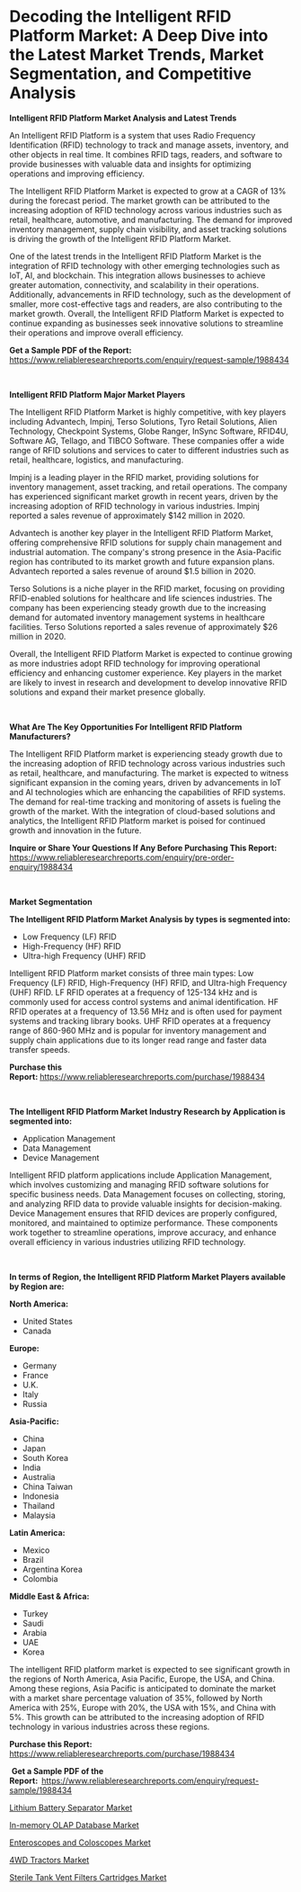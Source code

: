 <p><h1>Decoding the Intelligent RFID Platform Market: A Deep Dive into the Latest Market Trends, Market Segmentation, and Competitive Analysis</h1></p><p><strong>Intelligent RFID Platform Market Analysis and Latest Trends</strong></p>
<p><p>An Intelligent RFID Platform is a system that uses Radio Frequency Identification (RFID) technology to track and manage assets, inventory, and other objects in real time. It combines RFID tags, readers, and software to provide businesses with valuable data and insights for optimizing operations and improving efficiency.</p><p>The Intelligent RFID Platform Market is expected to grow at a CAGR of 13% during the forecast period. The market growth can be attributed to the increasing adoption of RFID technology across various industries such as retail, healthcare, automotive, and manufacturing. The demand for improved inventory management, supply chain visibility, and asset tracking solutions is driving the growth of the Intelligent RFID Platform Market.</p><p>One of the latest trends in the Intelligent RFID Platform Market is the integration of RFID technology with other emerging technologies such as IoT, AI, and blockchain. This integration allows businesses to achieve greater automation, connectivity, and scalability in their operations. Additionally, advancements in RFID technology, such as the development of smaller, more cost-effective tags and readers, are also contributing to the market growth. Overall, the Intelligent RFID Platform Market is expected to continue expanding as businesses seek innovative solutions to streamline their operations and improve overall efficiency.</p></p>
<p><strong>Get a Sample PDF of the Report:&nbsp;</strong> <a href="https://www.reliableresearchreports.com/enquiry/request-sample/1988434">https://www.reliableresearchreports.com/enquiry/request-sample/1988434</a></p>
<p>&nbsp;</p>
<p><strong>Intelligent RFID Platform Major Market Players</strong></p>
<p><p>The Intelligent RFID Platform Market is highly competitive, with key players including Advantech, Impinj, Terso Solutions, Tyro Retail Solutions, Alien Technology, Checkpoint Systems, Globe Ranger, InSync Software, RFID4U, Software AG, Tellago, and TIBCO Software. These companies offer a wide range of RFID solutions and services to cater to different industries such as retail, healthcare, logistics, and manufacturing.</p><p>Impinj is a leading player in the RFID market, providing solutions for inventory management, asset tracking, and retail operations. The company has experienced significant market growth in recent years, driven by the increasing adoption of RFID technology in various industries. Impinj reported a sales revenue of approximately $142 million in 2020.</p><p>Advantech is another key player in the Intelligent RFID Platform Market, offering comprehensive RFID solutions for supply chain management and industrial automation. The company's strong presence in the Asia-Pacific region has contributed to its market growth and future expansion plans. Advantech reported a sales revenue of around $1.5 billion in 2020.</p><p>Terso Solutions is a niche player in the RFID market, focusing on providing RFID-enabled solutions for healthcare and life sciences industries. The company has been experiencing steady growth due to the increasing demand for automated inventory management systems in healthcare facilities. Terso Solutions reported a sales revenue of approximately $26 million in 2020.</p><p>Overall, the Intelligent RFID Platform Market is expected to continue growing as more industries adopt RFID technology for improving operational efficiency and enhancing customer experience. Key players in the market are likely to invest in research and development to develop innovative RFID solutions and expand their market presence globally.</p></p>
<p>&nbsp;</p>
<p><strong>What Are The Key Opportunities For Intelligent RFID Platform Manufacturers?</strong></p>
<p><p>The Intelligent RFID Platform market is experiencing steady growth due to the increasing adoption of RFID technology across various industries such as retail, healthcare, and manufacturing. The market is expected to witness significant expansion in the coming years, driven by advancements in IoT and AI technologies which are enhancing the capabilities of RFID systems. The demand for real-time tracking and monitoring of assets is fueling the growth of the market. With the integration of cloud-based solutions and analytics, the Intelligent RFID Platform market is poised for continued growth and innovation in the future.</p></p>
<p><strong>Inquire or Share Your Questions If Any Before Purchasing This Report:</strong> <a href="https://www.reliableresearchreports.com/enquiry/pre-order-enquiry/1988434">https://www.reliableresearchreports.com/enquiry/pre-order-enquiry/1988434</a></p>
<p>&nbsp;</p>
<p><strong>Market Segmentation</strong></p>
<p><strong>The Intelligent RFID Platform Market Analysis by types is segmented into:</strong></p>
<p><ul><li>Low Frequency (LF) RFID</li><li>High-Frequency (HF) RFID</li><li>Ultra-high Frequency (UHF) RFID</li></ul></p>
<p><p>Intelligent RFID Platform market consists of three main types: Low Frequency (LF) RFID, High-Frequency (HF) RFID, and Ultra-high Frequency (UHF) RFID. LF RFID operates at a frequency of 125-134 kHz and is commonly used for access control systems and animal identification. HF RFID operates at a frequency of 13.56 MHz and is often used for payment systems and tracking library books. UHF RFID operates at a frequency range of 860-960 MHz and is popular for inventory management and supply chain applications due to its longer read range and faster data transfer speeds.</p></p>
<p><strong>Purchase this Report:&nbsp;</strong><a href="https://www.reliableresearchreports.com/purchase/1988434">https://www.reliableresearchreports.com/purchase/1988434</a></p>
<p>&nbsp;</p>
<p><strong>The Intelligent RFID Platform Market Industry Research by Application is segmented into:</strong></p>
<p><ul><li>Application Management</li><li>Data Management</li><li>Device Management</li></ul></p>
<p><p>Intelligent RFID platform applications include Application Management, which involves customizing and managing RFID software solutions for specific business needs. Data Management focuses on collecting, storing, and analyzing RFID data to provide valuable insights for decision-making. Device Management ensures that RFID devices are properly configured, monitored, and maintained to optimize performance. These components work together to streamline operations, improve accuracy, and enhance overall efficiency in various industries utilizing RFID technology.</p></p>
<p>&nbsp;</p>
<p><strong>In terms of Region, the Intelligent RFID Platform Market Players available by Region are:</strong></p>
<p>
    <p> <strong> North America: </strong>
        <ul>
            <li>United States</li>
            <li>Canada</li>
        </ul>
        </p> 
    <p> <strong> Europe: </strong>
        <ul>
            <li>Germany</li>
            <li>France</li>
            <li>U.K.</li>
            <li>Italy</li>
            <li>Russia</li>
        </ul>
        </p> 
    <p> <strong> Asia-Pacific: </strong>
        <ul>
            <li>China</li>
            <li>Japan</li>
            <li>South Korea</li>
            <li>India</li>
            <li>Australia</li>
            <li>China Taiwan</li>
            <li>Indonesia</li>
            <li>Thailand</li>
            <li>Malaysia</li>
        </ul>
        </p> 
    <p> <strong> Latin America: </strong>
        <ul>
            <li>Mexico</li>
            <li>Brazil</li>
            <li>Argentina Korea</li>
            <li>Colombia</li>
        </ul>
        </p> 
    <p> <strong> Middle East & Africa: </strong>
        <ul>
            <li>Turkey</li>
            <li>Saudi</li>
            <li>Arabia</li>
            <li>UAE</li>
            <li>Korea</li>
        </ul>
    </p>
    </p>
<p><p>The intelligent RFID platform market is expected to see significant growth in the regions of North America, Asia Pacific, Europe, the USA, and China. Among these regions, Asia Pacific is anticipated to dominate the market with a market share percentage valuation of 35%, followed by North America with 25%, Europe with 20%, the USA with 15%, and China with 5%. This growth can be attributed to the increasing adoption of RFID technology in various industries across these regions.</p></p>
<p><strong>Purchase this Report: </strong><a href="https://www.reliableresearchreports.com/purchase/1988434">https://www.reliableresearchreports.com/purchase/1988434</a></p>
<p>&nbsp;<strong>Get a Sample PDF of the Report:&nbsp;&nbsp;</strong><a href="https://www.reliableresearchreports.com/enquiry/request-sample/1988434">https://www.reliableresearchreports.com/enquiry/request-sample/1988434</a></p>
<p><strong></strong></p>
<p><p><a href="https://view.publitas.com/reportprime-1/lithium-battery-separator-market-offers-provide-insightful-data-for-the-time-period-from-2024-to-2031-and-also-provide-analysis-based-on-application-type-and-region/">Lithium Battery Separator Market</a></p><p><a href="https://github.com/joannagoyvaerts/Market-Research-Report-List-1/blob/main/in-memory-olap-database-market.md">In-memory OLAP Database Market</a></p><p><a href="https://confirmed-shield-e13.notion.site/Enteroscopes-and-Coloscopes-Market-Research-Report-Provides-thorough-Industry-Overview-which-offers-61b099cce23f47479fd5c4327a0a1584">Enteroscopes and Coloscopes Market</a></p><p><a href="https://view.publitas.com/reportprime-1/4wd-tractors-market-size-evaluating-its-market-trends-growth-and-projections-2024-2031/">4WD Tractors Market</a></p><p><a href="https://issuu.com/reportprime-2/docs/sterile-tank-vent-filters-cartridges-market-size-2">Sterile Tank Vent Filters Cartridges Market</a></p></p>